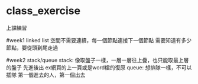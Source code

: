 # class_exercise
上課練習

#week1
linked list
空間不需要連續，每一個節點連接下一個節點
需要知道有多少節點，要從頭到尾走過

#week2
stack/queue
stack:
像取盤子一樣，一層一層往上疊，也只能取最上層的盤子
先進後出
ex網頁的上一頁或是word檔的復原
queue:
想排隊一樣，不可以插隊
第一個進去的人，第一個出去
